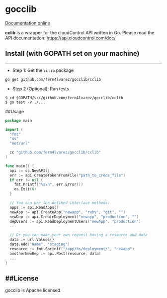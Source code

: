 # gocclib

[Documentation online](http://godoc.org/github.com/fern4lvarez/gocclib/cclib)

**cclib** is a wrapper for the cloudControl API written in Go.
Please read the API documentation: https://api.cloudcontrol.com/doc/

## Install (with GOPATH set on your machine)
----------

* Step 1: Get the `cclib` package

```
go get github.com/fern4lvarez/gocclib/cclib
```

* Step 2 (Optional): Run tests

```
$ cd $GOPATH/src/github.com/fern4lvarez/gocclib/cclib
$ go test -v ./...
```

##Usage

```go
package main

import (
  "fmt"
  "os"
  "net/url"

  cc "github.com/fern4lvarez/gocclib/cclib"
)

func main() {
  api := cc.NewAPI()
  err := api.CreateTokenFromFile("path_to_creds_file")
  if err != nil {
    fmt.Printf("%s\n", err.Error())
    os.Exit(0)
  }

  // You can use the defined interface methods:
  apps := api.ReadApps()
  newApp := api.CreateApp("newapp", "ruby", "git", "")
  newDep := api.CreateDeployment("newapp", "production", "")
  depUsers := api.ReadDeploymentUsers("newApp", "production")
  ...

  // Or you can make your own request having a resource and data
  data := url.Values{}
  data.Add("name", "staging")
  resource := fmt.Sprintf("/app/%s/deployment/", "newapp")
  anotherNewDep := api.Post(resource, data)
  ...
}
```


##License
----------
gocclib is Apache licensed.